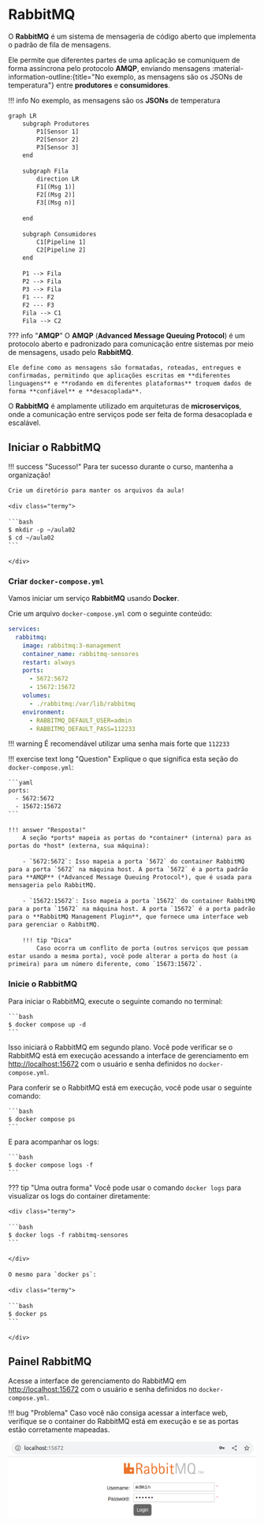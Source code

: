 # RabbitMQ

O **RabbitMQ** é um sistema de mensageria de código aberto que implementa o padrão de fila de mensagens.

Ele permite que diferentes partes de uma aplicação se comuniquem de forma assíncrona pelo protocolo **AMQP**, enviando mensagens :material-information-outline:{title="No exemplo, as mensagens são os JSONs de temperatura"} entre **produtores** e **consumidores**.

!!! info
    No exemplo, as mensagens são os **JSONs** de temperatura

```mermaid
graph LR
    subgraph Produtores
        P1[Sensor 1]
        P2[Sensor 2]
        P3[Sensor 3]
    end

    subgraph Fila
        direction LR
        F1[(Msg 1)]
        F2[(Msg 2)]
        F3[(Msg n)]

    end

    subgraph Consumidores
        C1[Pipeline 1]
        C2[Pipeline 2]
    end

    P1 --> Fila
    P2 --> Fila
    P3 --> Fila
    F1 --- F2
    F2 --- F3
    Fila --> C1
    Fila --> C2
```

??? info "**AMQP**"
    O **AMQP** (**Advanced Message Queuing Protocol**) é um protocolo aberto e padronizado para comunicação entre sistemas por meio de mensagens, usado pelo **RabbitMQ**.
    
    Ele define como as mensagens são formatadas, roteadas, entregues e confirmadas, permitindo que aplicações escritas em **diferentes linguagens** e **rodando em diferentes plataformas** troquem dados de forma **confiável** e **desacoplada**.

O **RabbitMQ** é amplamente utilizado em arquiteturas de **microserviços**, onde a comunicação entre serviços pode ser feita de forma desacoplada e escalável.

## Iniciar o RabbitMQ

!!! success "Sucesso!"
    Para ter sucesso durante o curso, mantenha a organização!

    Crie um diretório para manter os arquivos da aula!

    <div class="termy">

    ```bash
    $ mkdir -p ~/aula02
    $ cd ~/aula02
    ```

    </div>

### Criar `docker-compose.yml`

Vamos iniciar um serviço **RabbitMQ** usando **Docker**.

Crie um arquivo `docker-compose.yml` com o seguinte conteúdo:

```yaml
services:
  rabbitmq:
    image: rabbitmq:3-management
    container_name: rabbitmq-sensores
    restart: always
    ports:
      - 5672:5672
      - 15672:15672
    volumes:
      - ./rabbitmq:/var/lib/rabbitmq
    environment:
      - RABBITMQ_DEFAULT_USER=admin
      - RABBITMQ_DEFAULT_PASS=112233
```

!!! warning
    É recomendável utilizar uma senha mais forte que `112233`

!!! exercise text long "Question"
    Explique o que significa esta seção do `docker-compose.yml`:

    ```yaml
    ports:
      - 5672:5672
      - 15672:15672
    ```

    !!! answer "Resposta!"
        A seção *ports* mapeia as portas do *container* (interna) para as portas do *host* (externa, sua máquina):

        - `5672:5672`: Isso mapeia a porta `5672` do container RabbitMQ para a porta `5672` na máquina host. A porta `5672` é a porta padrão para **AMQP** (*Advanced Message Queuing Protocol*), que é usada para mensageria pelo RabbitMQ.

        - `15672:15672`: Isso mapeia a porta `15672` do container RabbitMQ para a porta `15672` na máquina host. A porta `15672` é a porta padrão para o **RabbitMQ Management Plugin**, que fornece uma interface web para gerenciar o RabbitMQ.

        !!! tip "Dica"
            Caso ocorra um conflito de porta (outros serviços que possam estar usando a mesma porta), você pode alterar a porta do host (a primeira) para um número diferente, como `15673:15672`.

### Inicie o RabbitMQ

Para iniciar o RabbitMQ, execute o seguinte comando no terminal:


<div class="termy">

    ```bash
    $ docker compose up -d
    ```

</div>

Isso iniciará o RabbitMQ em segundo plano. Você pode verificar se o RabbitMQ está em execução acessando a interface de gerenciamento em [http://localhost:15672](http://localhost:15672) com o usuário e senha definidos no `docker-compose.yml`.

Para conferir se o RabbitMQ está em execução, você pode usar o seguinte comando:

<div class="termy">

    ```bash
    $ docker compose ps
    ```

</div>

E para acompanhar os logs:

<div class="termy">

    ```bash
    $ docker compose logs -f
    ```

</div>

??? tip "Uma outra forma"
    Você pode usar o comando `docker logs` para visualizar os logs do container diretamente:

    <div class="termy">

    ```bash
    $ docker logs -f rabbitmq-sensores
    ```

    </div>

    O mesmo para `docker ps`:

    <div class="termy">

    ```bash
    $ docker ps
    ```

    </div>

## Painel RabbitMQ

Acesse a interface de gerenciamento do RabbitMQ em [http://localhost:15672](http://localhost:15672) com o usuário e senha definidos no `docker-compose.yml`.

!!! bug "Problema"
    Caso você não consiga acessar a interface web, verifique se o container do RabbitMQ está em execução e se as portas estão corretamente mapeadas.

![](rabbit_web.png)

